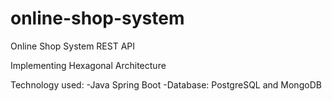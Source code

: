 # online-shop-system
Online Shop System REST API

Implementing Hexagonal Architecture

Technology used:
-Java Spring Boot
-Database: PostgreSQL and MongoDB
